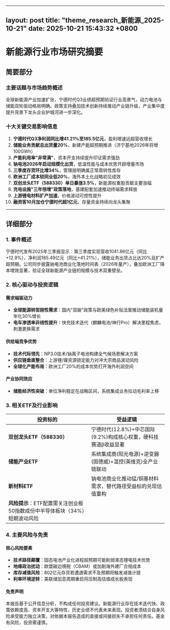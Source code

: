 
--- 
layout: post
title: "theme_research_新能源_2025-10-21"
date: 2025-10-21 15:43:32 +0800
--- 

# 新能源行业市场研究摘要

## 简要部分

### 主要话题与市场趋势概述
全球新能源产业加速扩张，宁德时代Q3业绩超预期验证行业高景气，动力电池与储能双轮驱动格局明确。政策支持叠加技术创新持续推动产业链升级，产业集中度提升背景下龙头企业护城河进一步深化。

### 十大关键交易影响信息
1. **宁德时代Q3净利润同比增41.21%至185.5亿元**，盈利增速远超营收增长  
2. **储能业务贡献总出货量20%**，新建产能超预期推进（济宁基地2026年将增100GWh）  
3. **产能利用率"非常满"**，资本开支持续提升印证需求强劲  
4. **钠电池2026年启动规模化出货**，低温性能与成本优势开辟增量市场  
5. **三季度存货环比增34%**，管理层明确属正常周转性库存  
6. **欧洲工厂成本较同业低20%**，海外本土化战略初见成效  
7. **双创龙头ETF（588330）单日暴涨3.5%**，新能源权重股贡献主要涨幅  
8. **充电设施"三年倍增"政策落地**，基建配套加速推动终端需求释放  
9. **上游锂电材料扩产加速**，价格波动可控性提升  
10. **融资客10月加仓宁德时代超1亿元**，存量资金持续向龙头集聚  

---

## 详细部分

### 1. 事件概述
宁德时代发布2025年三季报显示：第三季度实现营收1041.86亿元（同比+12.9%），净利润185.49亿元（同比+41.21%），储能业务出货占比达20%且扩产超预期。公司同步披露钠电池商业化落地时间表（2026年量产），叠加欧洲工厂降本增效显著，验证全球新能源产业链的规模与技术双重壁垒。

### 2. 核心驱动与投资逻辑
#### 需求端驱动力
- **全球能源转型刚性需求**：国内"双碳"政策与欧美绿色补贴法案推动储能装机量年化30%增长
- **电车渗透率非线性提升**：快充技术迭代（麒麟电池/神行Pro）解决里程焦虑，刺激更换需求
#### 供给端竞争优势
- **技术代际领先**：NP3.0技术/钠离子电池构建全气候场景解决方案
- **供应链垂直整合**：上游锂/镍资源锁定能力对冲大宗商品波动风险
- **全球化产能布局**：欧洲工厂20%的成本优势打开海外利润空间
#### 产业协同效应
- **储能经济性突破**：单位净利稳定在战略区间，系统集成业务拉动毛利率上移

### 3. 相关ETF及行业影响
| 投资标的       | 受益逻辑                                                                 |
|----------------|--------------------------------------------------------------------------|
| **双创龙头ETF（588330）** | 宁德时代(12.8%)+中芯国际(9.2%)构成核心权重，硬科技赛道β收益显著           |
| **储能产业ETF**       | 系统集成商(阳光电源)+逆变器(固德威)+温控(英维克)全产业链联动              |
| **新材料ETF**         | 钠电池商业化推动锰/铜基材料需求，替代路径受益标的兑现估值重构             |
| **风险提示**：ETF配置需关注创业板50指数成份中半导体板块（34%）短期波动风险 |

### 4. 主要风险与免责
#### 核心风险要素
- **技术路径颠覆**：固态电池产业化进程超预期可能削弱液态锂电技术优势
- **地缘政治扰动**：欧盟碳边境税（CBAM）或加剧海外建厂合规成本
- **库存减值风险**：802亿元存货若遭遇需求不及预期将触发减值计提
- **利率环境逆转**：美联储加息周期重启将压制高估值成长股表现

#### 免责声明
本报告基于公开信息分析，不构成任何投资建议。新能源行业存在技术迭代快、政策依赖度高、资本开支大等特性，历史业绩不代表未来表现。投资者须结合自身风险承受能力独立决策，对依据本报告造成的直接或间接损失不承担任何责任。基金有风险，投资需谨慎。